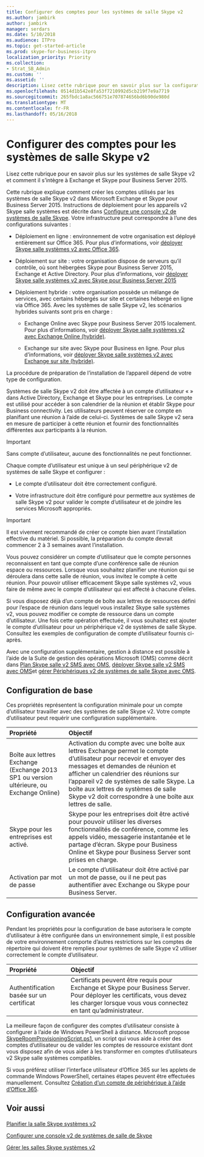 ```yaml
---
title: Configurer des comptes pour les systèmes de salle Skype v2
ms.author: jambirk
author: jambirk
manager: serdars
ms.date: 5/10/2018
ms.audience: ITPro
ms.topic: get-started-article
ms.prod: skype-for-business-itpro
localization_priority: Priority
ms.collection:
- Strat_SB_Admin
ms.custom: ''
ms.assetid: ''
description: Lisez cette rubrique pour en savoir plus sur la configuration des comptes pour les systèmes de salle Skype v2 dans Exchange et Skype pour Business Server 2015.
ms.openlocfilehash: 0514d1b542e8fa53f7210992d5cb219f7e9a7719
ms.sourcegitcommit: 265fbdc1a8ac566751e707874656bd6b90de980d
ms.translationtype: MT
ms.contentlocale: fr-FR
ms.lasthandoff: 05/16/2018
---
```

# <a name="configure-accounts-for-skype-room-systems-v2"></a>Configurer des comptes pour les systèmes de salle Skype v2
 
Lisez cette rubrique pour en savoir plus sur les systèmes de salle Skype v2 et comment il s’intègre à Exchange et Skype pour Business Server 2015.
  
Cette rubrique explique comment créer les comptes utilisés par les systèmes de salle Skype v2 dans Microsoft Exchange et Skype pour Business Server 2015. Instructions de déploiement pour les appareils v2 Skype salle systèmes est décrite dans [Configure une console v2 de systèmes de salle Skype](console.md). Votre infrastructure peut correspondre à l’une des configurations suivantes :
  
- Déploiement en ligne : environnement de votre organisation est déployé entièrement sur Office 365. Pour plus d’informations, voir [déployer Skype salle systèmes v2 avec Office 365](with-office-365.md).
    
- Déploiement sur site : votre organisation dispose de serveurs qu’il contrôle, où sont hébergées Skype pour Business Server 2015, Exchange et Active Directory. Pour plus d’informations, voir [déployer Skype salle systèmes v2 avec Skype pour Business Server 2015](with-skype-for-business-server-2015.md)
    
- Déploiement hybride : votre organisation possède un mélange de services, avec certains hébergés sur site et certaines hébergé en ligne via Office 365. Avec les systèmes de salle Skype v2, les scénarios hybrides suivants sont pris en charge : 
    
  - Exchange Online avec Skype pour Business Server 2015 localement. Pour plus d’informations, voir [déployer Skype salle systèmes v2 avec Exchange Online (hybride)](with-exchange-online.md).
    
  - Exchange sur site avec Skype pour Business en ligne. Pour plus d’informations, voir [déployer Skype salle systèmes v2 avec Exchange sur site (hybride)](with-exchange-on-premises.md).
    
La procédure de préparation de l’installation de l’appareil dépend de votre type de configuration.
  
Systèmes de salle Skype v2 doit être affectée à un compte d’utilisateur « » dans Active Directory, Exchange et Skype pour les entreprises. Le compte est utilisé pour accéder à son calendrier de la réunion et établir Skype pour Business connectivity. Les utilisateurs peuvent réserver ce compte en planifiant une réunion à l’aide de celui-ci. Systèmes de salle Skype v2 sera en mesure de participer à cette réunion et fournir des fonctionnalités différentes aux participants à la réunion.
  
> [!IMPORTANT]
> Sans compte d’utilisateur, aucune des fonctionnalités ne peut fonctionner. 
  
Chaque compte d’utilisateur est unique à un seul périphérique v2 de systèmes de salle Skype et configurer :
  
- Le compte d’utilisateur doit être correctement configuré.
    
- Votre infrastructure doit être configuré pour permettre aux systèmes de salle Skype v2 pour valider le compte d’utilisateur et de joindre les services Microsoft appropriés.
    
> [!IMPORTANT]
> Il est vivement recommandé de créer ce compte bien avant l’installation effective du matériel. Si possible, la préparation du compte devrait commencer 2 à 3 semaines avant l’installation. 
  
Vous pouvez considérer un compte d’utilisateur que le compte personnes reconnaissent en tant que compte d’une conférence salle de réunion espace ou ressources. Lorsque vous souhaitez planifier une réunion qui se déroulera dans cette salle de réunion, vous invitez le compte à cette réunion. Pour pouvoir utiliser efficacement Skype salle systèmes v2, vous faire de même avec le compte d’utilisateur qui est affecté à chacune d’elles.
  
Si vous disposez déjà d’un compte de boîte aux lettres de ressources défini pour l’espace de réunion dans lequel vous installez Skype salle systèmes v2, vous pouvez modifier ce compte de ressource dans un compte d’utilisateur. Une fois cette opération effectuée, il vous souhaitez est ajouter le compte d’utilisateur pour un périphérique v2 de systèmes de salle Skype. Consultez les exemples de configuration de compte d’utilisateur fournis ci-après.
  
Avec une configuration supplémentaire, gestion à distance est possible à l’aide de la Suite de gestion des opérations Microsoft (OMS) comme décrit dans [Plan Skype salle v2 SMS avec OMS](../../plan-your-deployment/clients-and-devices/oms-management.md), [déployer Skype salle v2 SMS avec OMS](with-oms.md)et [gérer Périphériques v2 de systèmes de salle Skype avec OMS](../../manage/skype-room-systems-v2/oms.md). 
  
## <a name="basic-configuration"></a>Configuration de base

Ces propriétés représentent la configuration minimale pour un compte d’utilisateur travailler avec des systèmes de salle Skype v2. Votre compte d’utilisateur peut requérir une configuration supplémentaire.
  
|**Propriété**|**Objectif**|
|:-----|:-----|
|Boîte aux lettres Exchange (Exchange 2013 SP1 ou version ultérieure, ou Exchange Online)  <br/> |Activation du compte avec une boîte aux lettres Exchange permet le compte d’utilisateur pour recevoir et envoyer des messages et demandes de réunion et afficher un calendrier des réunions sur l’appareil v2 de systèmes de salle Skype. La boîte aux lettres de systèmes de salle Skype v2 doit correspondre à une boîte aux lettres de salle.  <br/> |
|Skype pour les entreprises est activé.  <br/> |Skype pour les entreprises doit être activé pour pouvoir utiliser les diverses fonctionnalités de conférence, comme les appels vidéo, messagerie instantanée et le partage d’écran. Skype pour Business Online et Skype pour Business Server sont prises en charge.  <br/> |
|Activation par mot de passe  <br/> |Le compte d’utilisateur doit être activé par un mot de passe, ou il ne peut pas authentifier avec Exchange ou Skype pour Business Server.  <br/> |
   
## <a name="advanced-configuration"></a>Configuration avancée

Pendant les propriétés pour la configuration de base autorisera le compte d’utilisateur à être configurée dans un environnement simple, il est possible de votre environnement comporte d’autres restrictions sur les comptes de répertoire qui doivent être remplies pour systèmes de salle Skype v2 utiliser correctement le compte d’utilisateur.
  
|**Propriété**|**Objectif**|
|:-----|:-----|
|Authentification basée sur un certificat  <br/> |Certificats peuvent être requis pour Exchange et Skype pour Business Server. Pour déployer les certificats, vous devez les charger lorsque vous vous connectez en tant qu’administrateur.  <br/> |
   
La meilleure façon de configurer des comptes d’utilisateur consiste à configurer à l’aide de Windows PowerShell à distance. Microsoft propose [SkypeRoomProvisioningScript.ps1](room-systems-v2-scripts.md), un script qui vous aide à créer des comptes d’utilisateur ou de valider les comptes de ressource existant dont vous disposez afin de vous aider à les transformer en comptes d’utilisateurs v2 Skype salle systèmes compatibles.
  
Si vous préférez utiliser l’interface utilisateur d’Office 365 sur les applets de commande Windows PowerShell, certaines étapes peuvent être effectuées manuellement. Consultez [Création d’un compte de périphérique à l’aide d’Office 365](https://technet.microsoft.com/itpro/surface-hub/create-a-device-account-using-office-365).
  
## <a name="see-also"></a>Voir aussi

#### 

[Planifier la salle Skype systèmes v2](../../plan-your-deployment/clients-and-devices/skype-room-systems-v2-0.md)
  
[Configurer une console v2 de systèmes de salle de Skype](console.md)
  
[Gérer les salles Skype systèmes v2](../../manage/skype-room-systems-v2/skype-room-systems-v2.md)

